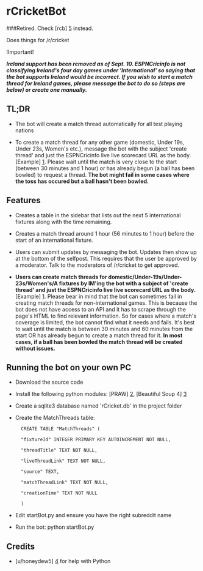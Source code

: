 rCricketBot
===========

###Retired. Check [rcb] [5] instead.

Does things for /r/cricket

!Important!

***Ireland support has been removed as of Sept. 10. ESPNCricinfo is not classifying Ireland's four day games under 'International' so saying that the bot supports Ireland would be incorrect. If you wish to start a match thread for Ireland games, please message the bot to do so (steps are below) or create one manually.*** 

TL;DR
-----

* The bot will create a match thread automatically for all test playing nations

* To create a match thread for any other game (domestic, Under 19s, Under 23s, Women's etc.), message the bot with the subject 'create thread' and just the ESPNCricinfo live live scorecard URL as the body. [Example] [1]. Please wait until the match is very close to the start (between 30 minutes and 1 hour) or has already begun (a ball has been bowled) to request a thread. **The bot might fail in some cases where the toss has occured but a ball hasn't been bowled.**



Features
--------

* Creates a table in the sidebar that lists out the next 5 international fixtures along with the time remaining.

* Creates a match thread around 1 hour (56 minutes to 1 hour) before the start of an international fixture.

* Users can submit updates by messaging the bot. Updates then show up at the bottom of the selfpost. This requires that the user be approved by a moderator. Talk to the moderators of /r/cricket to get approved.

* **Users can create match threads for domestic/Under-19s/Under-23s/Women's/A fixtures by IM'ing the bot with a subject of 'create thread' and just the ESPNCricinfo live live scorecard URL as the body.** [Example] [1]. Please bear in mind that the bot can sometimes fail in creating match threads for non-international games. This is because the bot does not have access to an API and it has to scrape through the page's HTML to find relevant information. So for cases where a match's coverage is limited, the bot cannot find what it needs and fails. It's best to wait until the match is between 30 minutes and 60 minutes from the start OR has already begun to create a match thread for it. **In most cases, if a ball has been bowled the match thread will be created without issues.**


Running the bot on your own PC
------------------------------

* Download the source code

* Install the following python modules: [PRAW] [2], [Beautiful Soup 4] [3]

* Create a sqlite3 database named 'rCricket.db' in the project folder

* Create the MatchThreads table:

        CREATE TABLE "MatchThreads" (
    
        "fixtureId" INTEGER PRIMARY KEY AUTOINCREMENT NOT NULL,
    
        "threadTitle" TEXT NOT NULL,
    
        "liveThreadLink" TEXT NOT NULL,
    
        "source" TEXT,
    
        "matchThreadLink" TEXT NOT NULL,
    
        "creationTime" TEXT NOT NULL
    
        )

* Edit startBot.py and ensure you have the right subreddit name

* Run the bot: python startBot.py


Credits
--------

* [u/honeydew5] [4] for help with Python
 

 [1]: http://i.imgur.com/pH5guDI.png "Example"
 [2]: https://praw.readthedocs.org/en/latest/ "PRAW"
 [3]: http://www.crummy.com/software/BeautifulSoup/ "Beautiful Soup 4"
 [4]: http://www.reddit.com/user/honeydew5/ "u/honeydew5"
 [5]: http://www.github.com/rreyv/rcb/ "rcb"
